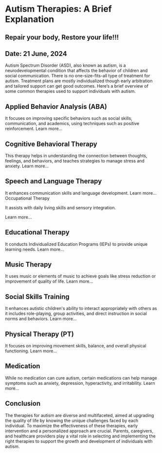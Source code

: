 # Autism Therapies: A Brief Explanation 
## Repair your body, Restore your life!!!

## Date: 21 June, 2024

Autism Spectrum Disorder (ASD), also known as autism,  is a neurodevelopmental condition that affects the behavior of children and social communication. There is no one-size-fits-all type of treatment for autism. Treatment plans are mostly individualized though early arbitration and tailored support can get good outcomes. Here’s a brief overview of some common therapies used to support individuals with autism.

## Applied Behavior Analysis (ABA) 
It focuses on improving specific behaviors such as social skills, communication, and academics, using techniques such as positive reinforcement.
Learn more… 

## Cognitive Behavioral Therapy
This therapy helps in understanding the connection between thoughts, feelings, and behaviors, and teaches strategies to manage stress and anxiety.
Learn more… 


## Speech and Language Therapy
It enhances communication skills and language development.
Learn more… 
Occupational Therapy 

It assists with daily living skills and sensory integration.

Learn more… 


## Educational Therapy 
It conducts Individualized Education Programs (IEPs) to provide unique learning needs.
Learn more… 


## Music Therapy 
It uses music or elements of music to achieve goals like stress reduction or improvement of quality of life.
Learn more… 


## Social Skills Training
It enhances autistic children's ability to interact appropriately with others as it includes role-playing, group activities, and direct instruction in social norms and behaviors.
Learn more… 

## Physical Therapy (PT)
It focuses on improving movement skills, balance, and overall physical functioning.
Learn more… 


## Medication
While no medication can cure autism, certain medications can help manage symptoms such as anxiety, depression, hyperactivity, and irritability.
Learn more… 


## Conclusion
The therapies for autism are diverse and multifaceted, aimed at upgrading the quality of life by knowing the unique challenges faced by each individual. To maximize the effectiveness of these therapies, early intervention and a personalized approach are crucial. Parents, caregivers, and healthcare providers play a vital role in selecting and implementing the right therapies to support the growth and development of individuals with autism.
